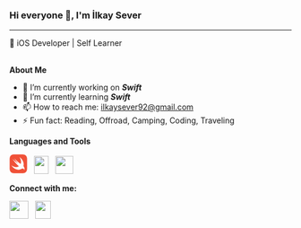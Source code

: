### Hi everyone 👋, I'm İlkay Sever
-----------------------------------------------
 iOS Developer | Self Learner </br></br>




<b> About Me </b></br>

- 🔭 I’m currently working on <b><i> Swift </b></i> 
- 🌱 I’m currently learning <b><i> Swift </b></i>
- 📫 How to reach me: ilkaysever92@gmail.com
- ⚡ Fun fact: Reading, Offroad, Camping, Coding, Traveling </br>

<b> Languages and Tools </b>

<a href="https://developer.apple.com/swift/"><img src="https://raw.githubusercontent.com/devicons/devicon/master/icons/swift/swift-original.svg" width="32" height="36"></a>&nbsp;&nbsp;
<a href="https://firebase.google.com"><img src="https://firebase.google.com/downloads/brand-guidelines/PNG/logo-logomark.png" width="26" height="32"></a>&nbsp;&nbsp;
<a href="https://github.com"><img src="https://cdn3.iconfinder.com/data/icons/inficons/512/github.png" width="32" height="32"></a>

<b> Connect with me: </b>

<a href="https://www.linkedin.com/in/ilkay-sever-904b20100/"><img src="https://cdn-icons.flaticon.com/png/512/3536/premium/3536505.png?token=exp=1652171421~hmac=034b3683e294f85201374a427c7282c0" width="34" height="32"></a>&nbsp;&nbsp;
<a href="https://medium.com/@ilkaysever"><img src= "https://iconscout.com/icon/medium-52" width="28" height="32"></a>
